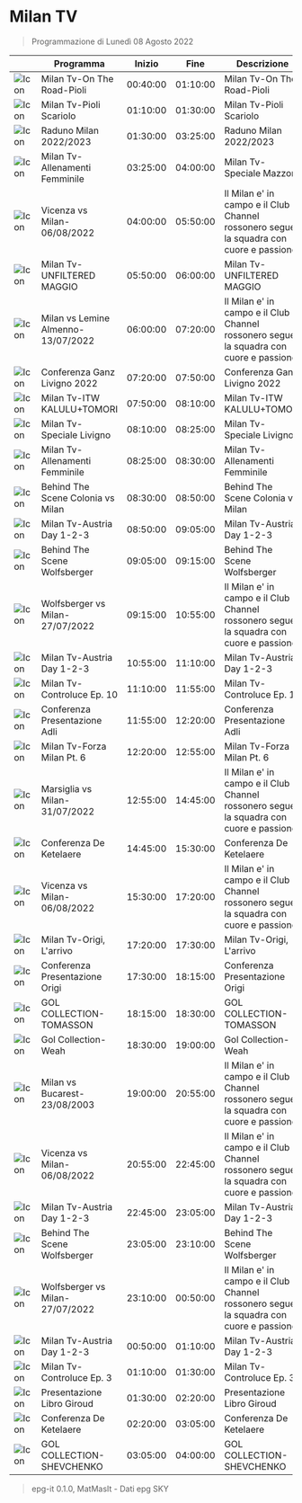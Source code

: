 # Milan TV
> Programmazione di Lunedì 08 Agosto 2022

||Programma|Inizio|Fine|Descrizione|
|---|---|---|---|---|
|![Icon](https://guidatv.sky.it/uuid/SportCalcio_Cover_JgZRMKTlp.png)|Milan Tv-On The Road-Pioli|00:40:00|01:10:00|Milan Tv-On The Road-Pioli
|![Icon](https://guidatv.sky.it/uuid/SportCalcio_Cover_JgZRMKTlp.png)|Milan Tv-Pioli Scariolo|01:10:00|01:30:00|Milan Tv-Pioli Scariolo
|![Icon](https://guidatv.sky.it/uuid/SportCalcio_Cover_JgZRMKTlp.png)|Raduno Milan 2022/2023|01:30:00|03:25:00|Raduno Milan 2022/2023
|![Icon](https://guidatv.sky.it/uuid/SportCalcio_Cover_JgZRMKTlp.png)|Milan Tv-Allenamenti Femminile|03:25:00|04:00:00|Milan Tv-Speciale Mazzoni
|![Icon](https://guidatv.sky.it/uuid/SportCalcio_Cover_JgZRMKTlp.png)|Vicenza vs Milan-06/08/2022|04:00:00|05:50:00|Il Milan e&#039; in campo e il Club Channel rossonero segue la squadra con cuore e passione.
|![Icon](https://guidatv.sky.it/uuid/SportCalcio_Cover_JgZRMKTlp.png)|Milan Tv-UNFILTERED MAGGIO|05:50:00|06:00:00|Milan Tv-UNFILTERED MAGGIO
|![Icon](https://guidatv.sky.it/uuid/SportCalcio_Cover_JgZRMKTlp.png)|Milan vs Lemine Almenno-13/07/2022|06:00:00|07:20:00|Il Milan e&#039; in campo e il Club Channel rossonero segue la squadra con cuore e passione.
|![Icon](https://guidatv.sky.it/uuid/SportCalcio_Cover_JgZRMKTlp.png)|Conferenza Ganz Livigno 2022|07:20:00|07:50:00|Conferenza Ganz Livigno 2022
|![Icon](https://guidatv.sky.it/uuid/SportCalcio_Cover_JgZRMKTlp.png)|Milan Tv-ITW KALULU+TOMORI|07:50:00|08:10:00|Milan Tv-ITW KALULU+TOMORI
|![Icon](https://guidatv.sky.it/uuid/SportCalcio_Cover_JgZRMKTlp.png)|Milan Tv-Speciale Livigno|08:10:00|08:25:00|Milan Tv-Speciale Livigno
|![Icon](https://guidatv.sky.it/uuid/SportCalcio_Cover_JgZRMKTlp.png)|Milan Tv-Allenamenti Femminile|08:25:00|08:30:00|Milan Tv-Allenamenti Femminile
|![Icon](https://guidatv.sky.it/uuid/SportCalcio_Cover_JgZRMKTlp.png)|Behind The Scene Colonia vs Milan|08:30:00|08:50:00|Behind The Scene Colonia vs Milan
|![Icon](https://guidatv.sky.it/uuid/SportCalcio_Cover_JgZRMKTlp.png)|Milan Tv-Austria Day 1-2-3|08:50:00|09:05:00|Milan Tv-Austria Day 1-2-3
|![Icon](https://guidatv.sky.it/uuid/SportCalcio_Cover_JgZRMKTlp.png)|Behind The Scene Wolfsberger|09:05:00|09:15:00|Behind The Scene Wolfsberger
|![Icon](https://guidatv.sky.it/uuid/SportCalcio_Cover_JgZRMKTlp.png)|Wolfsberger vs Milan-27/07/2022|09:15:00|10:55:00|Il Milan e&#039; in campo e il Club Channel rossonero segue la squadra con cuore e passione.
|![Icon](https://guidatv.sky.it/uuid/SportCalcio_Cover_JgZRMKTlp.png)|Milan Tv-Austria Day 1-2-3|10:55:00|11:10:00|Milan Tv-Austria Day 1-2-3
|![Icon](https://guidatv.sky.it/uuid/SportCalcio_Cover_JgZRMKTlp.png)|Milan Tv-Controluce Ep. 10|11:10:00|11:55:00|Milan Tv-Controluce Ep. 10
|![Icon](https://guidatv.sky.it/uuid/SportCalcio_Cover_JgZRMKTlp.png)|Conferenza Presentazione Adli|11:55:00|12:20:00|Conferenza Presentazione Adli
|![Icon](https://guidatv.sky.it/uuid/SportCalcio_Cover_JgZRMKTlp.png)|Milan Tv-Forza Milan Pt. 6|12:20:00|12:55:00|Milan Tv-Forza Milan Pt. 6
|![Icon](https://guidatv.sky.it/uuid/SportCalcio_Cover_JgZRMKTlp.png)|Marsiglia vs Milan-31/07/2022|12:55:00|14:45:00|Il Milan e&#039; in campo e il Club Channel rossonero segue la squadra con cuore e passione.
|![Icon](https://guidatv.sky.it/uuid/SportCalcio_Cover_JgZRMKTlp.png)|Conferenza De Ketelaere|14:45:00|15:30:00|Conferenza De Ketelaere
|![Icon](https://guidatv.sky.it/uuid/SportCalcio_Cover_JgZRMKTlp.png)|Vicenza vs Milan-06/08/2022|15:30:00|17:20:00|Il Milan e&#039; in campo e il Club Channel rossonero segue la squadra con cuore e passione.
|![Icon](https://guidatv.sky.it/uuid/SportCalcio_Cover_JgZRMKTlp.png)|Milan Tv-Origi, L&#039;arrivo|17:20:00|17:30:00|Milan Tv-Origi, L&#039;arrivo
|![Icon](https://guidatv.sky.it/uuid/SportCalcio_Cover_JgZRMKTlp.png)|Conferenza Presentazione Origi|17:30:00|18:15:00|Conferenza Presentazione Origi
|![Icon](https://guidatv.sky.it/uuid/SportCalcio_Cover_JgZRMKTlp.png)|GOL COLLECTION-TOMASSON|18:15:00|18:30:00|GOL COLLECTION-TOMASSON
|![Icon](https://guidatv.sky.it/uuid/SportCalcio_Cover_JgZRMKTlp.png)|Gol Collection-Weah|18:30:00|19:00:00|Gol Collection-Weah
|![Icon](https://guidatv.sky.it/uuid/SportCalcio_Cover_JgZRMKTlp.png)|Milan vs Bucarest-23/08/2003|19:00:00|20:55:00|Il Milan e&#039; in campo e il Club Channel rossonero segue la squadra con cuore e passione.
|![Icon](https://guidatv.sky.it/uuid/SportCalcio_Cover_JgZRMKTlp.png)|Vicenza vs Milan-06/08/2022|20:55:00|22:45:00|Il Milan e&#039; in campo e il Club Channel rossonero segue la squadra con cuore e passione.
|![Icon](https://guidatv.sky.it/uuid/SportCalcio_Cover_JgZRMKTlp.png)|Milan Tv-Austria Day 1-2-3|22:45:00|23:05:00|Milan Tv-Austria Day 1-2-3
|![Icon](https://guidatv.sky.it/uuid/SportCalcio_Cover_JgZRMKTlp.png)|Behind The Scene Wolfsberger|23:05:00|23:10:00|Behind The Scene Wolfsberger
|![Icon](https://guidatv.sky.it/uuid/SportCalcio_Cover_JgZRMKTlp.png)|Wolfsberger vs Milan-27/07/2022|23:10:00|00:50:00|Il Milan e&#039; in campo e il Club Channel rossonero segue la squadra con cuore e passione.
|![Icon](https://guidatv.sky.it/uuid/SportCalcio_Cover_JgZRMKTlp.png)|Milan Tv-Austria Day 1-2-3|00:50:00|01:10:00|Milan Tv-Austria Day 1-2-3
|![Icon](https://guidatv.sky.it/uuid/SportCalcio_Cover_JgZRMKTlp.png)|Milan Tv-Controluce Ep. 3|01:10:00|01:30:00|Milan Tv-Controluce Ep. 3
|![Icon](https://guidatv.sky.it/uuid/SportCalcio_Cover_JgZRMKTlp.png)|Presentazione Libro Giroud|01:30:00|02:20:00|Presentazione Libro Giroud
|![Icon](https://guidatv.sky.it/uuid/SportCalcio_Cover_JgZRMKTlp.png)|Conferenza De Ketelaere|02:20:00|03:05:00|Conferenza De Ketelaere
|![Icon](https://guidatv.sky.it/uuid/SportCalcio_Cover_JgZRMKTlp.png)|GOL COLLECTION-SHEVCHENKO|03:05:00|04:00:00|GOL COLLECTION-SHEVCHENKO



 > epg-it 0.1.0, MatMasIt - Dati epg SKY